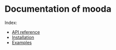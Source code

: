 # Documentation of mooda

Index:

* [API reference](api_reference/index_api_reference.md)
* [Installation](installation/installation.md)
* [Examples](examples/index_examples.md)
